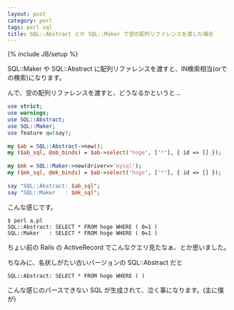 ```yaml
---
layout: post
category: perl
tags: perl sql
title: SQL::Abstract とか SQL::Maker で空の配列リファレンスを渡した場合
---
```

{% include JB/setup %}

SQL::Maker や SQL::Abstract に配列リファレンスを渡すと、IN検索相当(orでの検索)になります。

んで、空の配列リファレンスを渡すと、どうなるかというと...

```perl
use strict;
use warnings;
use SQL::Abstract;
use SQL::Maker;
use feature qw(say);
 
my $ab = SQL::Abstract->new();
my ($ab_sql, @ab_binds) = $ab->select('hoge', ['*'], { id => [] });
 
my $mk = SQL::Maker->new(driver=>'mysql');
my ($mk_sql, @mk_binds) = $ab->select('hoge', ['*'], { id => [] });
 
say "SQL::Abstract: $ab_sql";
say "SQL::Maker   : $mk_sql";

```


こんな感じです。

```
$ perl a.pl
SQL::Abstract: SELECT * FROM hoge WHERE ( 0=1 )
SQL::Maker   : SELECT * FROM hoge WHERE ( 0=1 )
```

ちょい前の Rails の ActiveRecord でこんなクエリ見たなぁ、とか思いました。

ちなみに、名状しがたい古いバージョンの SQL::Abstract だと

```
SQL::Abstract: SELECT * FROM hoge WHERE ( )
```

こんな感じのパースできない SQL が生成されて、泣く事になります。(主に僕が)
